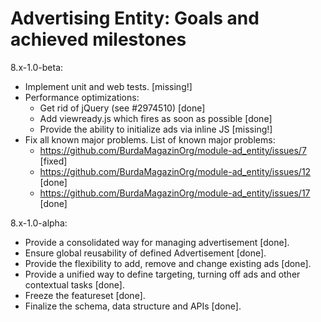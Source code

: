 # Advertising Entity: Goals and achieved milestones

8.x-1.0-beta:
- Implement unit and web tests. [missing!]
- Performance optimizations:
    - Get rid of jQuery (see #2974510) [done]
    - Add viewready.js which fires as soon as possible [done]
    - Provide the ability to initialize ads via inline JS [missing!]
- Fix all known major problems.
  List of known major problems:
    - https://github.com/BurdaMagazinOrg/module-ad_entity/issues/7 [fixed]
    - https://github.com/BurdaMagazinOrg/module-ad_entity/issues/12 [done]
    - https://github.com/BurdaMagazinOrg/module-ad_entity/issues/17 [done]

8.x-1.0-alpha:

- Provide a consolidated way for managing advertisement [done].
- Ensure global reusability of defined Advertisement [done].
- Provide the flexibility to add, remove and change existing ads [done].
- Provide a unified way to define targeting, turning off ads
  and other contextual tasks [done].
- Freeze the featureset [done].
- Finalize the schema, data structure and APIs [done].
